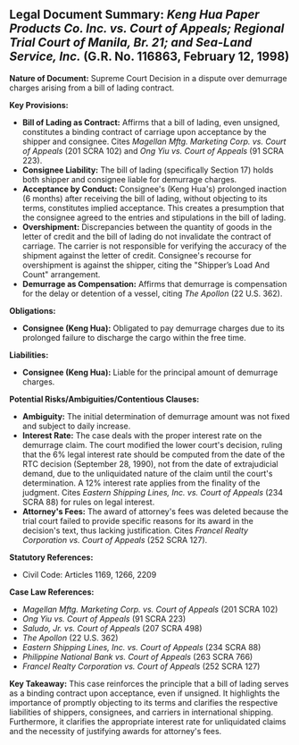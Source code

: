 ## Legal Document Summary: *Keng Hua Paper Products Co. Inc. vs. Court of Appeals; Regional Trial Court of Manila, Br. 21; and Sea-Land Service, Inc.* (G.R. No. 116863, February 12, 1998)

**Nature of Document:** Supreme Court Decision in a dispute over demurrage charges arising from a bill of lading contract.

**Key Provisions:**

*   **Bill of Lading as Contract:**  Affirms that a bill of lading, even unsigned, constitutes a binding contract of carriage upon acceptance by the shipper and consignee. Cites *Magellan Mftg. Marketing Corp. vs. Court of Appeals* (201 SCRA 102) and *Ong Yiu vs. Court of Appeals* (91 SCRA 223).
*   **Consignee Liability:**  The bill of lading (specifically Section 17) holds both shipper and consignee liable for demurrage charges.
*   **Acceptance by Conduct:** Consignee's (Keng Hua's) prolonged inaction (6 months) after receiving the bill of lading, without objecting to its terms, constitutes implied acceptance.  This creates a presumption that the consignee agreed to the entries and stipulations in the bill of lading.
*   **Overshipment:**  Discrepancies between the quantity of goods in the letter of credit and the bill of lading do not invalidate the contract of carriage. The carrier is not responsible for verifying the accuracy of the shipment against the letter of credit. Consignee's recourse for overshipment is against the shipper, citing the "Shipper’s Load And Count" arrangement.
*   **Demurrage as Compensation:** Affirms that demurrage is compensation for the delay or detention of a vessel, citing *The Apollon* (22 U.S. 362).

**Obligations:**

*   **Consignee (Keng Hua):** Obligated to pay demurrage charges due to its prolonged failure to discharge the cargo within the free time.

**Liabilities:**

*   **Consignee (Keng Hua):** Liable for the principal amount of demurrage charges.

**Potential Risks/Ambiguities/Contentious Clauses:**

*   **Ambiguity:** The initial determination of demurrage amount was not fixed and subject to daily increase.
*   **Interest Rate:** The case deals with the proper interest rate on the demurrage claim. The court modified the lower court's decision, ruling that the 6% legal interest rate should be computed from the date of the RTC decision (September 28, 1990), not from the date of extrajudicial demand, due to the unliquidated nature of the claim until the court's determination.  A 12% interest rate applies from the finality of the judgment. Cites *Eastern Shipping Lines, Inc. vs. Court of Appeals* (234 SCRA 88) for rules on legal interest.
*   **Attorney's Fees:**  The award of attorney's fees was deleted because the trial court failed to provide specific reasons for its award in the decision's text, thus lacking justification. Cites *Francel Realty Corporation vs. Court of Appeals* (252 SCRA 127).

**Statutory References:**

*   Civil Code: Articles 1169, 1266, 2209

**Case Law References:**

*   *Magellan Mftg. Marketing Corp. vs. Court of Appeals* (201 SCRA 102)
*   *Ong Yiu vs. Court of Appeals* (91 SCRA 223)
*   *Saludo, Jr. vs. Court of Appeals* (207 SCRA 498)
*   *The Apollon* (22 U.S. 362)
*   *Eastern Shipping Lines, Inc. vs. Court of Appeals* (234 SCRA 88)
*   *Philippine National Bank vs. Court of Appeals* (263 SCRA 766)
*   *Francel Realty Corporation vs. Court of Appeals* (252 SCRA 127)

**Key Takeaway:** This case reinforces the principle that a bill of lading serves as a binding contract upon acceptance, even if unsigned. It highlights the importance of promptly objecting to its terms and clarifies the respective liabilities of shippers, consignees, and carriers in international shipping. Furthermore, it clarifies the appropriate interest rate for unliquidated claims and the necessity of justifying awards for attorney's fees.
